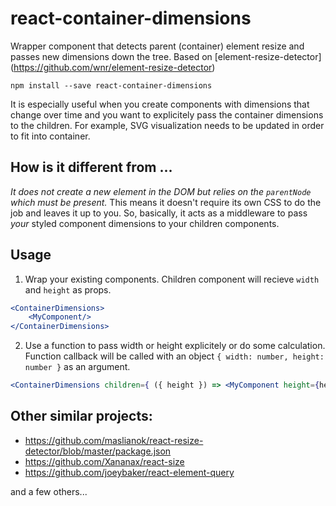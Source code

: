 # react-container-dimensions
Wrapper component that detects parent (container) element resize and passes new dimensions down the 
tree. Based on [element-resize-detector]
(https://github.com/wnr/element-resize-detector)

`npm install --save react-container-dimensions`

It is especially useful when you create components with dimensions that change over 
time and you want to explicitely pass the container dimensions to the children. For example, SVG 
visualization needs to be updated in order to fit into container.

## How is it different from ...

*It does not create a new element in the DOM but relies on the `parentNode` which must be present.* 
This means it doesn't require its own CSS to do the job and leaves it up to you. So, basically, 
it acts as a middleware to pass _your_ styled component dimensions to your children components.

## Usage

1. Wrap your existing components. Children component will recieve `width` and `height` as props.

```jsx
<ContainerDimensions>
    <MyComponent/>
</ContainerDimensions>    
```

2. Use a function to pass width or height explicitely or do some calculation. Function callback will be called with an object `{ width: number, height: number }` as an argument.

```jsx
<ContainerDimensions children={ ({ height }) => <MyComponent height={height}/> }/>
```

## Other similar projects:

* https://github.com/maslianok/react-resize-detector/blob/master/package.json
* https://github.com/Xananax/react-size
* https://github.com/joeybaker/react-element-query

and a few others...
